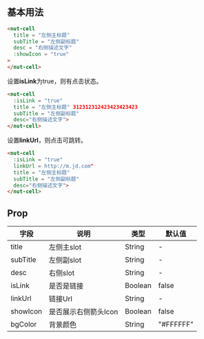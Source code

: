 
## 基本用法

```html
<nut-cell 
  title = "左侧主标题" 
  subTitle = "左侧副标题"
  desc = "右侧描述文字"
  :showIcon = "true"
>
</nut-cell>
```

设置**isLink**为true，则有点击状态。

```html
<nut-cell 
  :isLink = "true"
  title = "左侧主标题" 312312312423423423423
  subTitle = "左侧副标题"
  desc="右侧描述文字">
</nut-cell>
```

设置**linkUrl**，则点击可跳转。

```html
<nut-cell 
  :isLink = "true"
  linkUrl = http://m.jd.com"
  title = "左侧主标题" 
  subTitle = "左侧副标题"
  desc="右侧描述文字">
</nut-cell>
```

## Prop

| 字段 | 说明 | 类型 | 默认值
|----- | ----- | ----- | ----- 
| title | 左侧主slot | String | -
| subTitle | 左侧副slot | String | -
| desc | 右侧slot | String | -
| isLink | 是否是链接 | Boolean | false
| linkUrl | 链接Url | String | -
| showIcon | 是否展示右侧箭头Icon | Boolean | false
| bgColor | 背景颜色 | String | "#FFFFFF"
